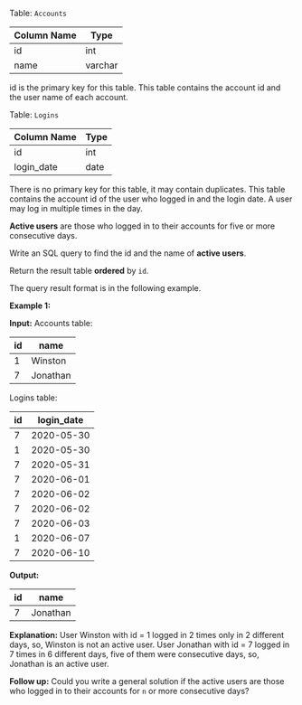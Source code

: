 ﻿
Table:  `Accounts`


| Column Name   | Type    |
|-|-|
| id            | int     |
| name          | varchar |

id is the primary key for this table.
This table contains the account id and the user name of each account.

Table:  `Logins`


| Column Name   | Type    |
|-|-|
| id            | int     |
| login_date    | date    |

There is no primary key for this table, it may contain duplicates.
This table contains the account id of the user who logged in and the login date. A user may log in multiple times in the day.

**Active users**  are those who logged in to their accounts for five or more consecutive days.

Write an SQL query to find the id and the name of  **active users**.

Return the result table  **ordered**  by  `id`.

The query result format is in the following example.

**Example 1:**

**Input:** 
Accounts table:

| id | name     |
|-|-|
| 1  | Winston  |
| 7  | Jonathan |

Logins table:

| id | login_date |
|-|-|
| 7  | 2020-05-30 |
| 1  | 2020-05-30 |
| 7  | 2020-05-31 |
| 7  | 2020-06-01 |
| 7  | 2020-06-02 |
| 7  | 2020-06-02 |
| 7  | 2020-06-03 |
| 1  | 2020-06-07 |
| 7  | 2020-06-10 |

**Output:** 

| id | name     |
|-|-|
| 7  | Jonathan |

**Explanation:** 
User Winston with id = 1 logged in 2 times only in 2 different days, so, Winston is not an active user.
User Jonathan with id = 7 logged in 7 times in 6 different days, five of them were consecutive days, so, Jonathan is an active user.

**Follow up:**  Could you write a general solution if the active users are those who logged in to their accounts for  `n`  or more consecutive days?
